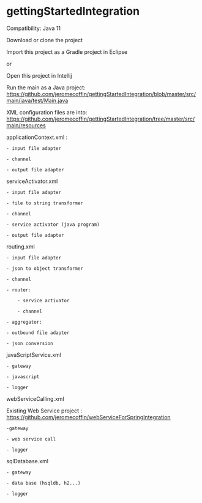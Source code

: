 # gettingStartedIntegration

Compatibility: Java 11

Download or clone the project

Import this project as a Gradle project in Eclipse 

or 

Open this project in Intellij

Run the main as a Java project: https://github.com/jeromecoffin/gettingStartedIntegration/blob/master/src/main/java/test/Main.java

XML configuration files are into: https://github.com/jeromecoffin/gettingStartedIntegration/tree/master/src/main/resources

applicationContext.xml :

	- input file adapter

	- channel

	- output file adapter
	
serviceActivator.xml

	- input file adapter

	- file to string transformer

	- channel

	- service activator (java program)

	- output file adapter
	
routing.xml

	- input file adapter
	
	- json to object transformer

	- channel
	
	- router:
	
		- service activator
		
		- channel
	
	- aggregator:
	
	- outbound file adapter
	
	- json conversion

javaScriptService.xml

	- gateway
	
	- javascript
	
	- logger
	
webServiceCalling.xml

Existing Web Service project : https://github.com/jeromecoffin/webServiceForSpringIntegration

	-gateway
	
	- web service call
	
	- logger
	
sqlDatabase.xml

	- gateway
	
	- data base (hsqldb, h2...)
	
	- logger
